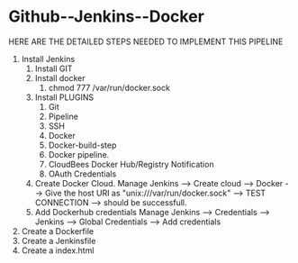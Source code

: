 # Github--Jenkins--Docker

HERE ARE THE DETAILED STEPS NEEDED TO IMPLEMENT THIS PIPELINE

1. Install Jenkins
    1. Install GIT 
    2. Install docker
    	1. chmod 777 /var/run/docker.sock
    3. Install PLUGINS
        1. Git
        2. Pipeline
        3. SSH 
        4. Docker
        5. Docker-build-step
        6. Docker pipeline.
        7. CloudBees Docker Hub/Registry Notification
        8. OAuth Credentials
    4. Create Docker Cloud. 
       Manage Jenkins --> Create cloud --> Docker --> Give the host URI as "unix:///var/run/docker.sock" --> TEST CONNECTION --> should be successfull.
    5. Add Dockerhub credentials
       Manage Jenkins --> Credentials --> Jenkins --> Global Credentials --> Add credentials
2. Create a Dockerfile
3. Create a Jenkinsfile
4. Create a index.html
